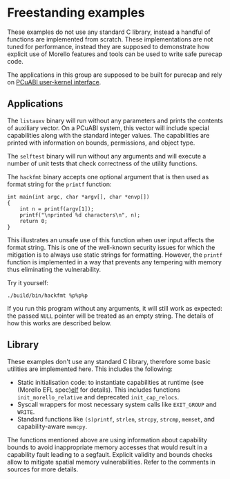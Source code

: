 # Freestanding examples

These examples do not use any standard C library, instead a handful
of functions are implemented from scratch. These implementations are
not tuned for performance, instead they are supposed to demonstrate
how explicit use of Morello features and tools can be used to write
safe purecap code.

The applications in this group are supposed to be built for purecap
and rely on [PCuABI user-kernel interface][pcuabi].

## Applications

The `listauxv` binary will run without any parameters and prints the
contents of auxiliary vector. On a PCuABI system, this vector will
include special capabilities along with the standard integer values.
The capabilities are printed with information on bounds, permissions,
and object type.

The `selftest` binary will run without any arguments and will execute
a number of unit tests that check correctness of the utility functions.

The `hackfmt` binary accepts one optional argument that is then used
as format string for the `printf` function:

    int main(int argc, char *argv[], char *envp[])
    {
        int n = printf(argv[1]);
        printf("\nprinted %d characters\n", n);
        return 0;
    }

This illustrates an unsafe use of this function when user input affects
the format string. This is one of the well-known security issues for
which the mitigation is to always use static strings for formatting.
However, the `printf` function is implemented in a way that prevents
any tempering with memory thus eliminating the vulnerability.

Try it yourself:

    ./build/bin/hackfmt %p%p%p

If you run this program without any arguments, it will still work as
expected: the passed `NULL` pointer will be treated as an empty string.
The details of how this works are described below.

## Library

These examples don't use any standard C library, therefore some basic
utilities are implemented here. This includes the following:

- Static initialisation code: to instantiate capabilities at runtime
  (see (Morello EFL spec)[elf] for details). This includes functions
  `init_morello_relative` and deprecated `init_cap_relocs`.
- Syscall wrappers for most necessary system calls like `EXIT_GROUP`
  and `WRITE`.
- Standard functions like `(s)printf`, `strlen`, `strcpy`, `strcmp`,
  `memset`, and capability-aware `memcpy`.

The functions mentioned above are using information about capability
bounds to avoid inappropriate memory accesses that would result in a
capability fault leading to a segfault. Explicit validity and bounds
checks allow to mitigate spatial memory vulnerabilities. Refer to the
comments in sources for more details.

[pcuabi]: https://git.morello-project.org/morello/kernel/linux/-/wikis/
[elf]: https://github.com/ARM-software/abi-aa/blob/main/aaelf64-morello/aaelf64-morello.rst
